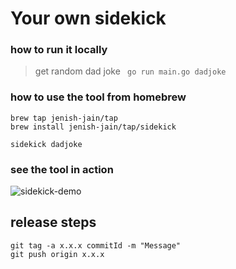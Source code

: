 # Your own sidekick

### how to run it locally
> get random dad joke 
`` go run main.go dadjoke``


### how to use the tool from homebrew
````shell
brew tap jenish-jain/tap
brew install jenish-jain/tap/sidekick

sidekick dadjoke
````


### see the tool in action
![sidekick-demo](assets/sidekick-demo.gif)

## release steps

```shell
git tag -a x.x.x commitId -m "Message"
git push origin x.x.x
```
